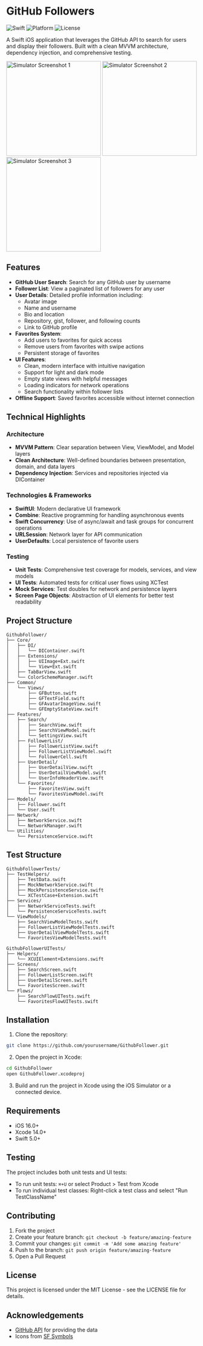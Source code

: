 # GitHub Followers

![Swift](https://img.shields.io/badge/Swift-5.0-orange.svg)
![Platform](https://img.shields.io/badge/Platform-iOS-blue.svg)
![License](https://img.shields.io/badge/License-MIT-green.svg)

A Swift iOS application that leverages the GitHub API to search for users and display their followers. Built with a clean MVVM architecture, dependency injection, and comprehensive testing.
<p>
<img src="https://github.com/user-attachments/assets/9551418c-df8b-47d3-b1eb-446f25bffec0" width="250" alt="Simulator Screenshot 1">
<img src="https://github.com/user-attachments/assets/36752a09-1646-4e5b-9671-357a7865449a" width="250" alt="Simulator Screenshot 2">
<img src="https://github.com/user-attachments/assets/ddc0eac6-95ae-4ad2-a74b-0d9d8d26ff86" width="250" alt="Simulator Screenshot 3">
</p>

## Features

- **GitHub User Search**: Search for any GitHub user by username
- **Follower List**: View a paginated list of followers for any user
- **User Details**: Detailed profile information including:
  - Avatar image
  - Name and username
  - Bio and location
  - Repository, gist, follower, and following counts
  - Link to GitHub profile
- **Favorites System**: 
  - Add users to favorites for quick access
  - Remove users from favorites with swipe actions
  - Persistent storage of favorites
- **UI Features**:
  - Clean, modern interface with intuitive navigation
  - Support for light and dark mode
  - Empty state views with helpful messages
  - Loading indicators for network operations
  - Search functionality within follower lists
- **Offline Support**: Saved favorites accessible without internet connection

## Technical Highlights

### Architecture
- **MVVM Pattern**: Clear separation between View, ViewModel, and Model layers
- **Clean Architecture**: Well-defined boundaries between presentation, domain, and data layers
- **Dependency Injection**: Services and repositories injected via DIContainer

### Technologies & Frameworks
- **SwiftUI**: Modern declarative UI framework
- **Combine**: Reactive programming for handling asynchronous events
- **Swift Concurrency**: Use of async/await and task groups for concurrent operations
- **URLSession**: Network layer for API communication
- **UserDefaults**: Local persistence of favorite users

### Testing
- **Unit Tests**: Comprehensive test coverage for models, services, and view models
- **UI Tests**: Automated tests for critical user flows using XCTest
- **Mock Services**: Test doubles for network and persistence layers
- **Screen Page Objects**: Abstraction of UI elements for better test readability

## Project Structure

```
GithubFollower/
├── Core/
│   ├── DI/
│   │   └── DIContainer.swift
│   ├── Extensions/
│   │   ├── UIImage+Ext.swift
│   │   └── View+Ext.swift
│   ├── TabBarView.swift
│   └── ColorSchemeManager.swift
├── Common/
│   └── Views/
│       ├── GFButton.swift
│       ├── GFTextField.swift
│       ├── GFAvatarImageView.swift
│       └── GFEmptyStateView.swift
├── Features/
│   ├── Search/
│   │   ├── SearchView.swift
│   │   ├── SearchViewModel.swift
│   │   └── SettingsView.swift
│   ├── FollowerList/
│   │   ├── FollowerListView.swift
│   │   ├── FollowerListViewModel.swift
│   │   └── FollowerCell.swift
│   ├── UserDetail/
│   │   ├── UserDetailView.swift
│   │   ├── UserDetailViewModel.swift
│   │   └── UserInfoHeaderView.swift
│   └── Favorites/
│       ├── FavoritesView.swift
│       └── FavoritesViewModel.swift
├── Models/
│   ├── Follower.swift
│   └── User.swift
├── Network/
│   ├── NetworkService.swift
│   └── NetworkManager.swift
└── Utilities/
    └── PersistenceService.swift
```

## Test Structure

```
GithubFollowerTests/
├── TestHelpers/
│   ├── TestData.swift
│   ├── MockNetworkService.swift
│   ├── MockPersistenceService.swift
│   └── XCTestCase+Extension.swift
├── Services/
│   ├── NetworkServiceTests.swift
│   └── PersistenceServiceTests.swift
└── ViewModels/
    ├── SearchViewModelTests.swift
    ├── FollowerListViewModelTests.swift
    ├── UserDetailViewModelTests.swift
    └── FavoritesViewModelTests.swift

GithubFollowerUITests/
├── Helpers/
│   └── XCUIElement+Extensions.swift
├── Screens/
│   ├── SearchScreen.swift
│   ├── FollowerListScreen.swift
│   ├── UserDetailScreen.swift
│   └── FavoritesScreen.swift
└── Flows/
    ├── SearchFlowUITests.swift
    └── FavoritesFlowUITests.swift
```

## Installation

1. Clone the repository:
```bash
git clone https://github.com/yourusername/GithubFollower.git
```

2. Open the project in Xcode:
```bash
cd GithubFollower
open GithubFollower.xcodeproj
```

3. Build and run the project in Xcode using the iOS Simulator or a connected device.

## Requirements

- iOS 16.0+
- Xcode 14.0+
- Swift 5.0+

## Testing

The project includes both unit tests and UI tests:

- To run unit tests: `⌘+U` or select Product > Test from Xcode
- To run individual test classes: Right-click a test class and select "Run TestClassName"

## Contributing

1. Fork the project
2. Create your feature branch: `git checkout -b feature/amazing-feature`
3. Commit your changes: `git commit -m 'Add some amazing feature'`
4. Push to the branch: `git push origin feature/amazing-feature`
5. Open a Pull Request

## License

This project is licensed under the MIT License - see the LICENSE file for details.

## Acknowledgements

- [GitHub API](https://docs.github.com/en/rest) for providing the data
- Icons from [SF Symbols](https://developer.apple.com/sf-symbols/)
